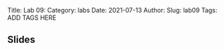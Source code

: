 Title: Lab 09:
Category: labs
Date: 2021-07-13
Author: 
Slug: lab09
Tags: ADD TAGS HERE


## Slides
<!-- - [PDF | Lecture 1: Description]({attach}presentation/Lecture1_Data.pdf) -->